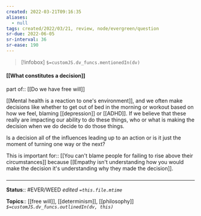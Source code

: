 ```yaml
---
created: 2022-03-21T09:16:35 
aliases:
  - null
tags: created/2022/03/21, review, node/evergreen/question
sr-due: 2022-06-05
sr-interval: 36
sr-ease: 190
---
```

> [!infobox]
`$=customJS.dv_funcs.mentionedIn(dv)`

#### [[What constitutes a decision]] 

part of:: [[Do we have free will]]

[[Mental health is a reaction to one's environment]], and we often make decisions like whether to get out of bed in the morning or workout based on how we feel, blaming [[depression]] or [[ADHD]]. 
If we believe that these really are impacting our ability to do these things, who or what is making the decision when we do decide to do those things.

Is a decision all of the influences leading up to an action or is it just the moment of turning one way or the next?

This is 
important for:: [[You can't blame people for failing to rise above their circumstances]] because
[[Empathy isn't understanding how you would make the decision it's understanding why they made the decision]].
### <hr class="footnote"/>

**Status**:: #EVER/WEED 
*edited `=this.file.mtime`*

**Topics**:: [[free will]], [[determinism]], [[philosophy]]
*`$=customJS.dv_funcs.outlinedIn(dv, this)`*
